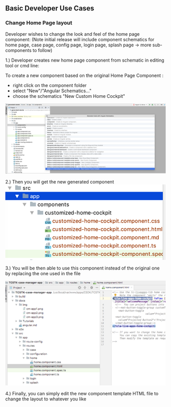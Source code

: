 ## Basic Developer Use Cases

### Change Home Page layout

Developer wishes to change the look and feel of the home page component:
(Note initial release will include component schematics for home page, case page, config page, login page, splash page → more sub-components to follow)

1.) Developer creates new home page component from schematic in editing tool or cmd line:

To create a new component based on the original Home Page Component :
- right click on the component folder
- select "New"/"Angular Schematics..."
- choose the schematics "New Custom Home Cockpit"

![](003-home-component-schematic.png)

2.) Then you will get the new generated component
![](003-new-home-component-directory.png)

3.) You will be then able to use this component instead of the original one by replacing the one used in the file 

![](003-edit-original-route-html.png)

4.) Finally, you can simply edit the new component template HTML file to change the layout to whatever you like



